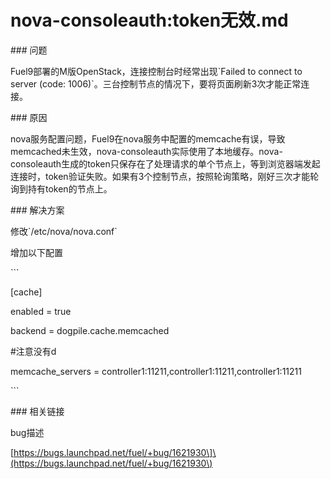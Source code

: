 # nova-consoleauth:token无效.md

\#\#\# 问题

Fuel9部署的M版OpenStack，连接控制台时经常出现\`Failed to connect to server \(code: 1006\)\`。三台控制节点的情况下，要将页面刷新3次才能正常连接。

\#\#\# 原因

nova服务配置问题，Fuel9在nova服务中配置的memcache有误，导致memcached未生效，nova-consoleauth实际使用了本地缓存。nova-consoleauth生成的token只保存在了处理请求的单个节点上，等到浏览器端发起连接时，token验证失败。如果有3个控制节点，按照轮询策略，刚好三次才能轮询到持有token的节点上。

\#\#\# 解决方案

修改\`/etc/nova/nova.conf\`

增加以下配置

\`\`\`

\[cache\]

enabled = true

backend = dogpile.cache.memcached

\#注意没有d

memcache\_servers = controller1:11211,controller1:11211,controller1:11211

\`\`\`

\#\#\# 相关链接

bug描述

\[https://bugs.launchpad.net/fuel/+bug/1621930\]\(https://bugs.launchpad.net/fuel/+bug/1621930\)

